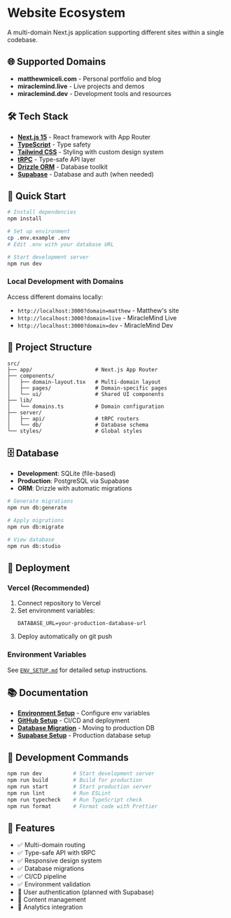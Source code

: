 # Website Ecosystem

A multi-domain Next.js application supporting different sites within a single codebase.

## 🌐 Supported Domains

- **matthewmiceli.com** - Personal portfolio and blog
- **miraclemind.live** - Live projects and demos
- **miraclemind.dev** - Development tools and resources

## 🛠️ Tech Stack

- **[Next.js 15](https://nextjs.org)** - React framework with App Router
- **[TypeScript](https://typescriptlang.org)** - Type safety
- **[Tailwind CSS](https://tailwindcss.com)** - Styling with custom design system
- **[tRPC](https://trpc.io)** - Type-safe API layer
- **[Drizzle ORM](https://orm.drizzle.team)** - Database toolkit
- **[Supabase](https://supabase.com)** - Database and auth (when needed)

## 🚀 Quick Start

```bash
# Install dependencies
npm install

# Set up environment
cp .env.example .env
# Edit .env with your database URL

# Start development server
npm run dev
```

### Local Development with Domains

Access different domains locally:
- `http://localhost:3000?domain=matthew` - Matthew's site
- `http://localhost:3000?domain=live` - MiracleMind Live
- `http://localhost:3000?domain=dev` - MiracleMind Dev

## 📁 Project Structure

```
src/
├── app/                    # Next.js App Router
├── components/
│   ├── domain-layout.tsx   # Multi-domain layout
│   ├── pages/              # Domain-specific pages
│   └── ui/                 # Shared UI components
├── lib/
│   └── domains.ts          # Domain configuration
├── server/
│   ├── api/                # tRPC routers
│   └── db/                 # Database schema
└── styles/                 # Global styles
```

## 🗄️ Database

- **Development**: SQLite (file-based)
- **Production**: PostgreSQL via Supabase
- **ORM**: Drizzle with automatic migrations

```bash
# Generate migrations
npm run db:generate

# Apply migrations
npm run db:migrate

# View database
npm run db:studio
```

## 🚀 Deployment

### Vercel (Recommended)

1. Connect repository to Vercel
2. Set environment variables:
   ```
   DATABASE_URL=your-production-database-url
   ```
3. Deploy automatically on git push

### Environment Variables

See [`ENV_SETUP.md`](./ENV_SETUP.md) for detailed setup instructions.

## 📚 Documentation

- **[Environment Setup](./ENV_SETUP.md)** - Configure env variables
- **[GitHub Setup](./GITHUB_SETUP.md)** - CI/CD and deployment
- **[Database Migration](./DATABASE_MIGRATION.md)** - Moving to production DB
- **[Supabase Setup](./SUPABASE_SETUP.md)** - Production database setup

## 🔧 Development Commands

```bash
npm run dev          # Start development server
npm run build        # Build for production
npm run start        # Start production server
npm run lint         # Run ESLint
npm run typecheck    # Run TypeScript check
npm run format       # Format code with Prettier
```

## 🎯 Features

- ✅ Multi-domain routing
- ✅ Type-safe API with tRPC
- ✅ Responsive design system
- ✅ Database migrations
- ✅ CI/CD pipeline
- ✅ Environment validation
- 🚧 User authentication (planned with Supabase)
- 🚧 Content management
- 🚧 Analytics integration
